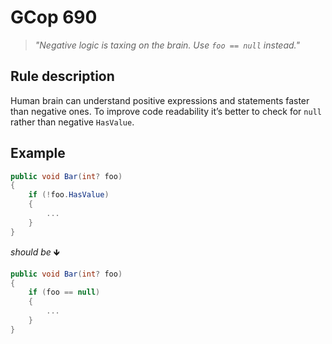 ﻿# GCop 690

> *"Negative logic is taxing on the brain. Use `foo == null` instead."*

## Rule description

Human brain can understand positive expressions and statements faster than negative ones. To improve code readability it’s better to check for `null` rather than negative `HasValue`. 

## Example

```csharp
public void Bar(int? foo)
{
    if (!foo.HasValue)
    {
        ...
    }
}
```

*should be* 🡻

```csharp
public void Bar(int? foo)
{
    if (foo == null)
    {
        ...
    }
}
```